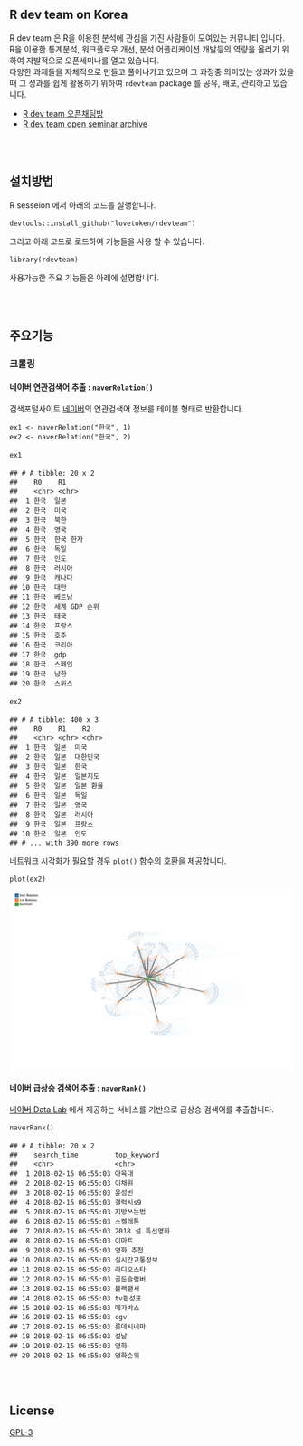 R dev team on Korea
-------------------

R dev team 은 R을 이용한 분석에 관심을 가진 사람들이 모여있는 커뮤니티
입니다.  
R을 이용한 통계분석, 워크플로우 개선, 분석 어플리케이션 개발등의 역량을
올리기 위하여 자발적으로 오픈세미나를 열고 있습니다.  
다양한 과제들을 자체적으로 만들고 풀어나가고 있으며 그 과정중 의미있는
성과가 있을때 그 성과를 쉽게 활용하기 위하여 `rdevteam` package 를 공유,
배포, 관리하고 있습니다.

-   [R dev team 오픈채팅방](https://open.kakao.com/o/gEdB6wo)
-   [R dev team open seminar
    archive](https://lovetoken.gitbooks.io/r-dev-team-open-seminar/content/)

<br><br>

설치방법
--------

R sesseion 에서 아래의 코드를 실행합니다.

    devtools::install_github("lovetoken/rdevteam")

그리고 아래 코드로 로드하여 기능들을 사용 할 수 있습니다.

    library(rdevteam)

사용가능한 주요 기능들은 아래에 설명합니다.

<br><br>

주요기능
--------

### 크롤링

#### 네이버 연관검색어 추출 : `naverRelation()`

검색포털사이트 [네이버](https://www.naver.com/)의 연관검색어 정보를
테이블 형태로 반환합니다.

    ex1 <- naverRelation("한국", 1)
    ex2 <- naverRelation("한국", 2)

    ex1

    ## # A tibble: 20 x 2
    ##    R0    R1           
    ##    <chr> <chr>        
    ##  1 한국  일본         
    ##  2 한국  미국         
    ##  3 한국  북한         
    ##  4 한국  영국         
    ##  5 한국  한국 한자    
    ##  6 한국  독일         
    ##  7 한국  인도         
    ##  8 한국  러시아       
    ##  9 한국  캐나다       
    ## 10 한국  대만         
    ## 11 한국  베트남       
    ## 12 한국  세계 GDP 순위
    ## 13 한국  태국         
    ## 14 한국  프랑스       
    ## 15 한국  호주         
    ## 16 한국  코리아       
    ## 17 한국  gdp          
    ## 18 한국  스페인       
    ## 19 한국  남한         
    ## 20 한국  스위스

    ex2

    ## # A tibble: 400 x 3
    ##    R0    R1    R2       
    ##    <chr> <chr> <chr>    
    ##  1 한국  일본  미국     
    ##  2 한국  일본  대한민국 
    ##  3 한국  일본  한국     
    ##  4 한국  일본  일본지도 
    ##  5 한국  일본  일본 환율
    ##  6 한국  일본  독일     
    ##  7 한국  일본  영국     
    ##  8 한국  일본  러시아   
    ##  9 한국  일본  프랑스   
    ## 10 한국  일본  인도     
    ## # ... with 390 more rows

네트워크 시각화가 필요할 경우 `plot()` 함수의 호환을 제공합니다.

    plot(ex2)

![](image/plot_ex2.png)

#### 네이버 급상승 검색어 추출 : `naverRank()`

[네이버 Data Lab](https://datalab.naver.com/keyword/realtimeList.naver)
에서 제공하는 서비스를 기반으로 급상승 검색어를 추출합니다.

    naverRank()

    ## # A tibble: 20 x 2
    ##    search_time         top_keyword     
    ##    <chr>               <chr>           
    ##  1 2018-02-15 06:55:03 아육대          
    ##  2 2018-02-15 06:55:03 이채원          
    ##  3 2018-02-15 06:55:03 윤성빈          
    ##  4 2018-02-15 06:55:03 갤럭시s9        
    ##  5 2018-02-15 06:55:03 지방쓰는법      
    ##  6 2018-02-15 06:55:03 스켈레톤        
    ##  7 2018-02-15 06:55:03 2018 설 특선영화
    ##  8 2018-02-15 06:55:03 이마트          
    ##  9 2018-02-15 06:55:03 영화 추천       
    ## 10 2018-02-15 06:55:03 실시간교통정보  
    ## 11 2018-02-15 06:55:03 라디오스타      
    ## 12 2018-02-15 06:55:03 골든슬럼버      
    ## 13 2018-02-15 06:55:03 블랙팬서        
    ## 14 2018-02-15 06:55:03 tv편성표        
    ## 15 2018-02-15 06:55:03 메가박스        
    ## 16 2018-02-15 06:55:03 cgv             
    ## 17 2018-02-15 06:55:03 롯데시네마      
    ## 18 2018-02-15 06:55:03 설날            
    ## 19 2018-02-15 06:55:03 영화            
    ## 20 2018-02-15 06:55:03 영화순위

<br><br>

License
-------

[GPL-3](https://www.gnu.org/licenses/gpl-3.0.en.html)
